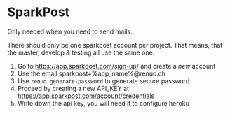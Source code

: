 # SparkPost

Only needed when you need to send mails.

There should only be one sparkpost account per project. That means, that the master, develop & testing all use the same one.

1. Go to https://app.sparkpost.com/sign-up/ and create a *new* account
2. Use the email sparkpost+%app_name%@renuo.ch
3. Use ```renuo generate-password``` to generate secure password
4. Proceed by creating a new API_KEY at https://app.sparkpost.com/account/credentials
5. Write down the api key, you will need it to configure heroku
